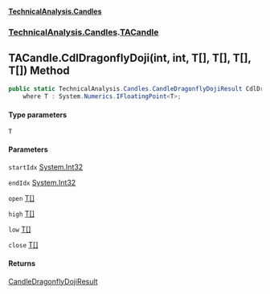 #### [TechnicalAnalysis.Candles](TechnicalAnalysis.Candles.md 'TechnicalAnalysis.Candles')
### [TechnicalAnalysis.Candles](TechnicalAnalysis.Candles.md#TechnicalAnalysis.Candles 'TechnicalAnalysis.Candles').[TACandle](TACandle.md 'TechnicalAnalysis.Candles.TACandle')

## TACandle.CdlDragonflyDoji<T>(int, int, T[], T[], T[], T[]) Method

```csharp
public static TechnicalAnalysis.Candles.CandleDragonflyDojiResult CdlDragonflyDoji<T>(int startIdx, int endIdx, T[] open, T[] high, T[] low, T[] close)
    where T : System.Numerics.IFloatingPoint<T>;
```
#### Type parameters

<a name='TechnicalAnalysis.Candles.TACandle.CdlDragonflyDoji_T_(int,int,T[],T[],T[],T[]).T'></a>

`T`
#### Parameters

<a name='TechnicalAnalysis.Candles.TACandle.CdlDragonflyDoji_T_(int,int,T[],T[],T[],T[]).startIdx'></a>

`startIdx` [System.Int32](https://docs.microsoft.com/en-us/dotnet/api/System.Int32 'System.Int32')

<a name='TechnicalAnalysis.Candles.TACandle.CdlDragonflyDoji_T_(int,int,T[],T[],T[],T[]).endIdx'></a>

`endIdx` [System.Int32](https://docs.microsoft.com/en-us/dotnet/api/System.Int32 'System.Int32')

<a name='TechnicalAnalysis.Candles.TACandle.CdlDragonflyDoji_T_(int,int,T[],T[],T[],T[]).open'></a>

`open` [T](TACandle.CdlDragonflyDoji_T_(int,int,T[],T[],T[],T[]).md#TechnicalAnalysis.Candles.TACandle.CdlDragonflyDoji_T_(int,int,T[],T[],T[],T[]).T 'TechnicalAnalysis.Candles.TACandle.CdlDragonflyDoji<T>(int, int, T[], T[], T[], T[]).T')[[]](https://docs.microsoft.com/en-us/dotnet/api/System.Array 'System.Array')

<a name='TechnicalAnalysis.Candles.TACandle.CdlDragonflyDoji_T_(int,int,T[],T[],T[],T[]).high'></a>

`high` [T](TACandle.CdlDragonflyDoji_T_(int,int,T[],T[],T[],T[]).md#TechnicalAnalysis.Candles.TACandle.CdlDragonflyDoji_T_(int,int,T[],T[],T[],T[]).T 'TechnicalAnalysis.Candles.TACandle.CdlDragonflyDoji<T>(int, int, T[], T[], T[], T[]).T')[[]](https://docs.microsoft.com/en-us/dotnet/api/System.Array 'System.Array')

<a name='TechnicalAnalysis.Candles.TACandle.CdlDragonflyDoji_T_(int,int,T[],T[],T[],T[]).low'></a>

`low` [T](TACandle.CdlDragonflyDoji_T_(int,int,T[],T[],T[],T[]).md#TechnicalAnalysis.Candles.TACandle.CdlDragonflyDoji_T_(int,int,T[],T[],T[],T[]).T 'TechnicalAnalysis.Candles.TACandle.CdlDragonflyDoji<T>(int, int, T[], T[], T[], T[]).T')[[]](https://docs.microsoft.com/en-us/dotnet/api/System.Array 'System.Array')

<a name='TechnicalAnalysis.Candles.TACandle.CdlDragonflyDoji_T_(int,int,T[],T[],T[],T[]).close'></a>

`close` [T](TACandle.CdlDragonflyDoji_T_(int,int,T[],T[],T[],T[]).md#TechnicalAnalysis.Candles.TACandle.CdlDragonflyDoji_T_(int,int,T[],T[],T[],T[]).T 'TechnicalAnalysis.Candles.TACandle.CdlDragonflyDoji<T>(int, int, T[], T[], T[], T[]).T')[[]](https://docs.microsoft.com/en-us/dotnet/api/System.Array 'System.Array')

#### Returns
[CandleDragonflyDojiResult](CandleDragonflyDojiResult.md 'TechnicalAnalysis.Candles.CandleDragonflyDojiResult')